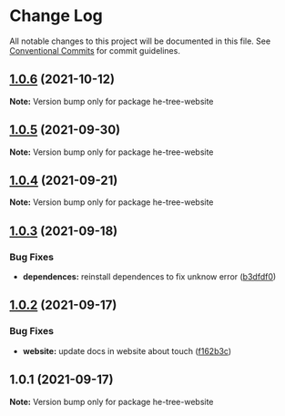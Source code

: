 # Change Log

All notable changes to this project will be documented in this file.
See [Conventional Commits](https://conventionalcommits.org) for commit guidelines.

## [1.0.6](https://github.com/phphe/he-tree/compare/he-tree-website@1.0.5...he-tree-website@1.0.6) (2021-10-12)

**Note:** Version bump only for package he-tree-website





## [1.0.5](https://github.com/phphe/he-tree/compare/he-tree-website@1.0.4...he-tree-website@1.0.5) (2021-09-30)

**Note:** Version bump only for package he-tree-website





## [1.0.4](https://github.com/phphe/he-tree/compare/he-tree-website@1.0.3...he-tree-website@1.0.4) (2021-09-21)

**Note:** Version bump only for package he-tree-website





## [1.0.3](https://github.com/phphe/he-tree/compare/he-tree-website@1.0.2...he-tree-website@1.0.3) (2021-09-18)


### Bug Fixes

* **dependences:** reinstall dependences to fix unknow error ([b3dfdf0](https://github.com/phphe/he-tree/commit/b3dfdf0abe4a1a8efc203811280d3af1fac7e387))





## [1.0.2](https://github.com/phphe/he-tree/compare/he-tree-website@1.0.1...he-tree-website@1.0.2) (2021-09-17)


### Bug Fixes

* **website:** update docs in website about touch ([f162b3c](https://github.com/phphe/he-tree/commit/f162b3c63af4c7455db0b191109acb2d56135a53))





## 1.0.1 (2021-09-17)

**Note:** Version bump only for package he-tree-website

